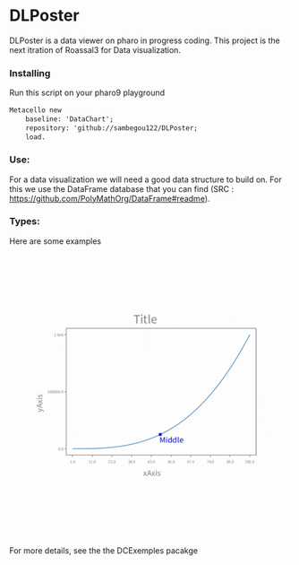 # DLPoster

DLPoster is a data viewer on pharo in progress coding.
This project is the next itration of Roassal3 for Data visualization.

### Installing

Run this script on your pharo9 playground

```st
Metacello new
    baseline: 'DataChart';
    repository: 'github://sambegou122/DLPoster;
    load.
```

### Use:

For a data visualization we will need a good data structure to build on.
For this we use the DataFrame database that you can find (SRC : https://github.com/PolyMathOrg/DataFrame#readme).
	
### Types:

Here are some examples

![Alt Text](image/dataViz.gif)


For more details, see the the DCExemples pacakge

